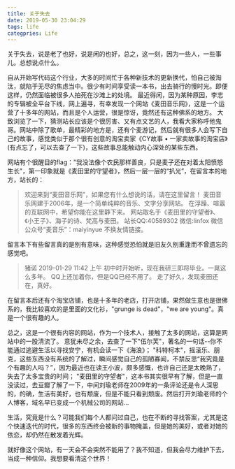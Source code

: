 ```yaml
---
title: 关于失去
date: 2019-05-30 23:04:29
tags: life
categpries: Life
---
```

关于失去，说是老了也好，说是闲的也好，总之，这一刻，因为一些人，一些事儿。总想说点什么。

<!-- more -->
自从开始写代码这个行业，大多的时间忙于各种新技术的更新换代，怕自己被淘汰，就陷于无尽的焦虑当中。很少有时间享受读一本书，出去骑行的慢时光。即便这样，仍然面临被很多人拍死在沙滩上的处境。
最近得闲，因为某种原因，李志的专辑被全平台下线，网上遍寻，有幸发现一个网站《麦田音乐网》，这是一个运营了十多年的网站，而且是个人运营，很是惊讶，竟然还有这种佛系的地方。
大致浏览了一下，猜测站长应该是个很厉害、又有点文艺的人，我看大家称呼他鬼哥。网站中除了歌单，最精彩的地方是，还有个麦游记，然后就有很多人会写下自己的故事，感觉类似于那个很有创意的淘宝卖家《CY故事 • 一家卖故事的淘宝店》(有点忘了，可以去查了一下)，这些故事总能触动内心深处的某些东西。

网站有个很醒目的flag："我没法像个农民那样善良，只是麦子还在对着太阳愤怒生长"，第一印象就是《麦田里的守望者》，然后一层一层的“扒光”，在留言本的地方，站长的：
> 欢迎来到“麦田音乐网”，如果您有什么想说的话，请在这里留言！
> 麦田音乐网建于2006年，是一个简单纯粹的音乐、文字分享网站。
> 在浮躁、喧嚣的互联网中，希望你能在这里静下来。
> 网站取名于《麦田里的守望者》、《小王子》、海子的诗、梵高与麦田。
> 站长QQ:40589302 微信:linfox
> 微信公众号“麦音乐”：maiyinyue
> 不换友情链接。

留言本下有些留言真的是别有意味，这种感觉恐怕就是旧友久别重逢而不曾遗忘的感觉吧。
> 猪诺 2019-01-29	11:42 上午
> 初中时开始听，现在我研三即将毕业。一晃这么多年。
> QQ上还加着你，但是QQ已经不用了。
> 走了好久，发现麦田还在，真好。

在留言本后还有个淘宝店铺，也是十多年的老店，打开店铺，果然做生意也是很佛系的，我比较喜欢的是里面的文化衫，"grunge is dead"，"we are young"。真是一个很有趣的人。

总之，这是一个很有内容的网站，作为一个技术人，接触了太多的网站，这算是网站中的一股清流了。
意犹未尽之余，去查了一下"伍尔芙"，著名的一句话--你不能通过逃避生活以寻找安宁，有机会读一下《海浪》；
"科特柯本"，摇滚乐、朋克，这些东西没有系统的了解过，瞬间感觉自己的孤陋寡闻，不禁反思“我究竟是个有趣的人吗？”，因为最近也在读王小波，颇多感慨，也许自己还是太晚熟了，失去了太多宝贵的时间；
"麦田里的守望者"，这本书其实很早有了解，但是一直没读过，去豆瓣了解了一下，中间刘瑜老师在2009年的一条评论还是令人深思的，的确，生活有美好，也有颓废，但是不能只看到颓废。然后打开刘瑜老师的个人博客，域名早已变成一个机械公司的网站...

生活，究竟是什么？可能我们每个人都问过自己，也在不断的寻找答案，尤其是这个快速迭代的时代，很多的东西终会被新的事物掩盖，但是她的美好，或者对她的依恋，却仍然在散发着光辉。

就好像这个网站，有一天会不会突然不能用了？我不知道，但我会尽力维护下去，当成一种信仰。我想要看清这个世界！